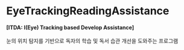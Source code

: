 # EyeTrackingReadingAssistance
**[ITDA: I(Eye) Tracking based Develop Assistance]**<br><br>
눈의 위치 탐지를 기반으로 독자의 학습 및 독서 습관 개선을 도와주는 프로그램

